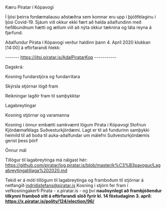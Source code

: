 Kæru Píratar í Kópavogi

Í ljósi þeirra fordæmalausu aðstæðna sem komnar eru upp í þjóðfélaginu í ljósi Covid-19. Sjáum við okkur ekki fært að halda aðalfundinn með hefðbundnum hætti og ætlum við að nýta okkur tæknina og láta reyna á fjarfund.

Aðalfundur Pírata í Kópavogi verður haldinn þann 4. Apríl 2020 klukkan [14:00] á eftirfarandi hlekk:

------- https://jitsi.piratar.is/AdalPiratarKop -----------

Dagskrá:

Kosning fundarstjóra og fundarritara

Skýrsla stjórnar lögð fram

Reikningar lagðir fram til samþykktar

Lagabreytingar

Kosning stjórnar og varamanna

Kosning í önnur embætti samkvæmt lögum Pírata í Kópavogi
Stofnun Kjördæmafélags Suðvesturkjördæmi. Lagt er til að fundurinn samþykki heimild til að boða til auka-aðalfundar um málefni Suðvesturkjördæmis gerist þess þörf

Önnur mál

Tillögur til lagabreytinga má nálgast hér: https://github.com/piratar/log.piratar.is/blob/master/k%C3%B3pavogur/Lagabreytingatillaga%202020.md

Tekið er á móti tillögum til lagabreytinga og framboðum til stjórnar á netfangið indridistefans@piratar.is
Kosning í stjórn fer fram í vefkosningakerfi Pírata - x.piratar.is - og því **nauðsynlegt að frambjóðendur tilkynni framboð sitt á eftirfarandi slóð fyrir kl. 14 föstudaginn 3. apríl:
https://x.piratar.is/polity/124/election/96/**
